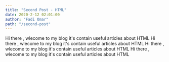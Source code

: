 ```yaml
---
title: "Second Post - HTML"
date: 2020-2-12 02:01:00
author: "Fadi Omar"
path: "/second-post"
---
```


Hi there , wlecome to my blog it's contain useful articles about HTML
Hi there , wlecome to my blog it's contain useful articles about HTML
Hi there , wlecome to my blog it's contain useful articles about HTML
Hi there , wlecome to my blog it's contain useful articles about HTML
